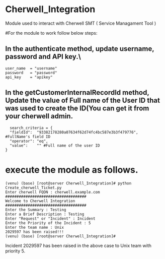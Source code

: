 # Cherwell_Integration
Module used to interact with Cherwell SMT ( Service Managament Tool ) 

#For the module to work follow below steps:

## In the authenticate method, update username, password and API key.\
    user_name  = "username"
    password   = "password"
    api_key    = "apikey"

   
## In the getCustomerInternalRecordId method, Update the value of Full name of the User ID that was used to create the ID(You can get it from your cherwell admin.

      search_criteria = {
      "fieldId":  "93382178280a07634f62d74fc4bc587e3b3f479776",  #FullName's field ID
      "operator": "eq",
      "value":    "" #Full name of the user ID
    }
    

# execute the module as follows.

    (venu) (base) [root@server Cherwell_Integration]# python Create_cherwell_Ticket.py
    Enter cherwell FQDN : cherwell.example.com
    ####################################
    Welcome to Cherwell Integration
    ####################################
    Enter the Summary : Testing
    Enter a Brief Description : Testing
    Enter "Request" or "Incident" : Incident
    Enter the Priority of the Incident : 5
    Enter the team name : Unix
    2029597 has been raised!!!
    (venu) (base) [root@server Cherwell_Integration]#

Incident 2029597 has been raised in the above case to Unix team with priority 5.

    

